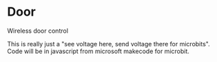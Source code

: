 # Door
Wireless door control

This is really just a "see voltage here, send voltage there for microbits".
Code will be in javascript from microsoft makecode for microbit.
